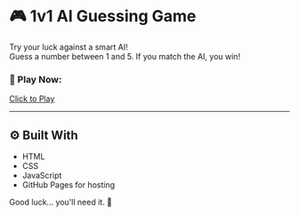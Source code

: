 # 🎮 1v1 AI Guessing Game

Try your luck against a smart AI!  
Guess a number between 1 and 5. If you match the AI, you win!

### 🔗 Play Now:
[Click to Play](https://vansh-1101.github.io/1v1-AI-Guessing-Game/)

---

## ⚙️ Built With
- HTML
- CSS
- JavaScript
- GitHub Pages for hosting

Good luck... you'll need it. 🤖
